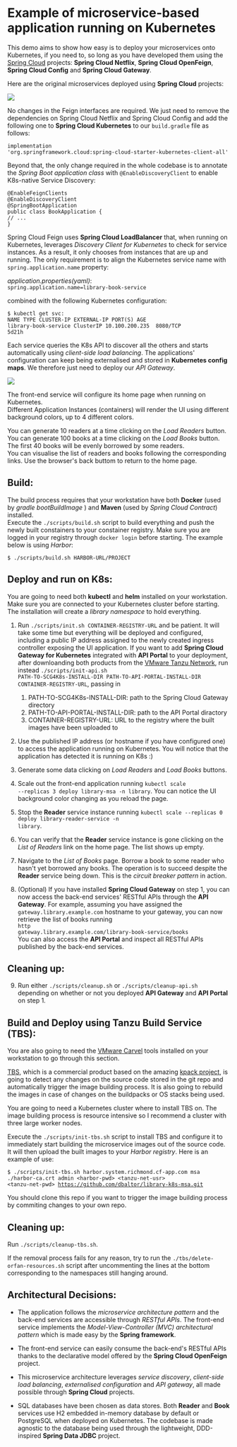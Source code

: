 # Example of microservice-based application running on Kubernetes

This demo aims to show how easy is to deploy your microservices onto Kubernetes, if you need to, so long as you have developed them using the [Spring Cloud](https://spring.io/projects/spring-cloud) projects: **Spring Cloud Netflix**, **Spring Cloud OpenFeign**, **Spring Cloud Config** and **Spring Cloud Gateway**.  

Here are the original microservices deployed using **Spring Cloud** projects:

![](./scMSA.png)  


No changes in the Feign interfaces are required. We just need to remove the dependencies on Spring Cloud Netflix and Spring Cloud Config and add the following one to **Spring Cloud Kubernetes** to our `build.gradle` file as follows:

<code>implementation 'org.springframework.cloud:spring-cloud-starter-kubernetes-client-all'</code>

Beyond that, the only change required in the whole codebase is to annotate the *Spring Boot application class* with `@EnableDiscoveryClient` to enable K8s-native Service Discovery:

<code>@EnableFeignClients</code>  
<code>@EnableDiscoveryClient</code>  
<code>@SpringBootApplication</code>  
<code>public class BookApplication {</code>  
<code>// ...</code>  
<code>}</code>  

Spring Cloud Feign uses **Spring Cloud LoadBalancer** that, when running on Kubernetes, leverages *Discovery Client for Kubernetes* to check for service instances. As a result, it only chooses from instances that are up and running. The only requirement is to align the Kubernetes service name with `spring.application.name` property:

*application.properties(yaml)*:  
<code>spring.application.name=library-book-service</code>

combined with the following Kubernetes configuration:

<code>$ kubectl get svc:</code>  
<code>NAME                       TYPE        CLUSTER-IP       EXTERNAL-IP   PORT(S)             AGE</code>  
<code>library-book-service       ClusterIP   10.100.200.235   <none>        8080/TCP            5d21h</code>   

Each service queries the K8s API to discover all the others and starts automatically using *client-side load balancing*. The applications' configuration can keep being externalised and stored in **Kubernetes config maps**. We therefore just need to deploy our *API Gateway*.  

![](./scMSA4K8s.png)  


The front-end service will configure its home page when running on Kubernetes.  
Different Application Instances (containers) will render the UI using different background colors, up to 4 different colors.

You can generate 10 readers at a time clicking on the *Load Readers* button.  
You can generate 100 books at a time clicking on the *Load Books* button. The first 40 books will be evenly borrowed by some readers.  
You can visualise the list of readers and books following the corresponding links. Use the browser's back buttom to return to the home page.  

## Build:

The build process requires that your workstation have both **Docker** (used by *gradle bootBuildImage* ) and **Maven** (used by *Spring Cloud Contract*) installed.   
Execute the `./scripts/build.sh` script to build everything and push the newly built constainers to your constainer registry. Make sure you are logged in your registry through `docker login` before starting. The example below is using *Harbor*:  

<code>$ ./scripts/build.sh HARBOR-URL/PROJECT</code>

## Deploy and run on K8s:  

You are going to need both **kubectl** and **helm** installed on your workstation. Make sure you are connected to your Kubernetes cluster before starting. The installation will create a *library namespace* to hold everything.

1. Run <code>./scripts/init.sh CONTAINER-REGISTRY-URL</code> and be patient. It will take some time but everything will be deployed and configured, including a public IP address assigned to the newly created ingress controller exposing the UI application. If you want to add **Spring Cloud Gateway for Kubernetes** integrated with **API Portal** to your deployment, after downloanding both products from the [VMware Tanzu Network](https://network.pivotal.io), run instead <code>./scripts/init-api.sh PATH-TO-SCG4K8s-INSTALL-DIR PATH-TO-API-PORTAL-INSTALL-DIR CONTAINER-REGISTRY-URL</code>, passing in  
   1. PATH-TO-SCG4K8s-INSTALL-DIR: path to the Spring Cloud Gateway directory
   2. PATH-TO-API-PORTAL-INSTALL-DIR: path to the API Portal diractory
   3. CONTAINER-REGISTRY-URL: URL to the registry where the built images have been uploaded to

2. Use the published IP address (or hostname if you have configured one) to access the application running on Kubernetes. You will notice that the application has detected it is running on K8s :)  

3. Generate some data clicking on *Load Readers* and *Load Books* buttons.  

4. Scale out the front-end application running <code>kubectl scale --replicas 3 deploy library-msa -n library</code>. You can notice the UI background color changing as you reload the page.  

5. Stop the **Reader** service instance running <code>kubectl scale --replicas 0 deploy library-reader-service -n library</code>.  

6. You can verify that the **Reader** service instance is gone clicking on the *List of Readers* link on the home page. The list shows up empty.  

7. Navigate to the *List of Books* page. Borrow a book to some reader who hasn't yet borrowed any books. The operation is to succeed despite the **Reader** service being down. This is the *circuit breaker pattern* in action.

8. (Optional) If you have installed **Spring Cloud Gateway** on step 1, you can now access the back-end services' RESTful APIs through the **API Gateway**. For example, assuming you have assigned the `gateway.library.example.com` hostname to your gateway, you can now retrieve the list of books running  
<code>http gateway.library.example.com/library-book-service/books</code>  
You can also access the **API Portal** and inspect all RESTful APIs published by the back-end services. 

## Cleaning up:

9. Run either <code>./scripts/cleanup.sh</code> or <code>./scripts/cleanup-api.sh</code> depending on whether or not you deployed **API Gateway** and **API Portal** on step 1.  

## Build and Deploy using Tanzu Build Service (TBS):

You are also going to need the [VMware Carvel](https://carvel.dev) tools installed on your workstation to go through this section.

[TBS](https://docs.pivotal.io/build-service/1-2/), which is a commercial product based on the amazing [kpack project](https://github.com/pivotal/kpack), is going to detect any changes on the source code stored in the git repo and automatically trigger the image building process. It is also going to rebuild the images in case of changes on the buildpacks or OS stacks being used.

You are going to need a Kubernetes cluster where to install TBS on. The image building process is resource intensive so I recommend a cluster with three large worker nodes.

Execute the `./scripts/init-tbs.sh` script to install TBS and configure it to immediately start building the microservice images out of the source code. It will then upload the built images to your *Harbor registry*. Here is an example of use:

<code>$ ./scripts/init-tbs.sh harbor.system.richmond.cf-app.com msa ./harbor-ca.crt admin &lt;harbor-pwd&gt; &lt;tanzu-net-usr&gt; &lt;tanzu-net-pwd&gt; https://github.com/dbaltor/library-k8s-msa.git</code>

You should clone this repo if you want to trigger the image building process by commiting changes to your own repo.

## Cleaning up:

Run <code>./scripts/cleanup-tbs.sh</code>.

If the removal process fails for any reason, try to run the <code>./tbs/delete-orfan-resources.sh</code> script after uncommenting the lines at the bottom corresponding to the namespaces still hanging around.

## Architectural Decisions:  

* The application follows the *microservice architecture pattern* and the back-end services are accessible through *RESTful APIs*. The front-end service implements the *Model-View-Controller (MVC) architectural pattern* which is made easy by the **Spring framework**.   

* The front-end service can easily consume the back-end's RESTful APIs thanks to the declarative model offered by the **Spring Cloud OpenFeign** project.  

* This microservice architecture leverages *service discovery*, *client-side load balancing*, *externalised configuration* and *API gateway*, all made possible through **Spring Cloud** projects.  

* SQL databases have been chosen as data stores. Both **Reader** and **Book** services use H2 embedded in-memory database by default or PostgreSQL when deployed on Kubernetes. The codebase is made agnostic to the database being used through the lightweight, DDD-inspired **Spring Data JDBC** project.
